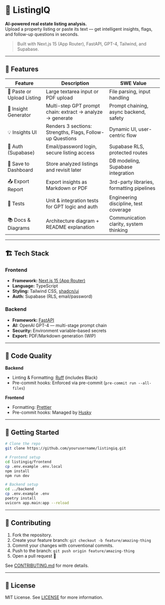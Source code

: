 # 🧠 ListingIQ

**AI-powered real estate listing analysis.**  
Upload a property listing or paste its text — get intelligent insights, flags, and follow-up questions in seconds.

> Built with Next.js 15 (App Router), FastAPI, GPT-4, Tailwind, and Supabase.

---

## 🧩 Features

| Feature                    | Description                                               | SWE Value                                 |
| -------------------------- | --------------------------------------------------------- | ----------------------------------------- |
| 📝 Paste or Upload Listing | Large textarea input or PDF upload                        | File parsing, input handling              |
| 🤖 Insight Generator       | Multi-step GPT prompt chain: extract → analyze → generate | Prompt chaining, async backend, safety    |
| 💡 Insights UI             | Renders 3 sections: Strengths, Flags, Follow-up Questions | Dynamic UI, user-centric flow             |
| 🔐 Auth (Supabase)         | Email/password login, secure listing access               | Supabase RLS, protected routes            |
| 💾 Save to Dashboard       | Store analyzed listings and revisit later                 | DB modeling, Supabase integration         |
| 📤 Export Report           | Export insights as Markdown or PDF                        | 3rd-party libraries, formatting pipelines |
| 🧪 Tests                   | Unit & integration tests for GPT logic and auth           | Engineering discipline, test coverage     |
| 📚 Docs & Diagrams         | Architecture diagram + README explanation                 | Communication clarity, system thinking    |

---

## 🏗 Tech Stack

### Frontend

- **Framework:** [Next.js 15 (App Router)](https://nextjs.org/docs/app)
- **Language:** TypeScript
- **Styling:** Tailwind CSS, [shadcn/ui](https://ui.shadcn.com)
- **Auth:** Supabase (RLS, email/password)

### Backend

- **Framework:** [FastAPI](https://fastapi.tiangolo.com/)
- **AI:** OpenAI GPT-4 — multi-stage prompt chain
- **Security:** Environment variable–based secrets
- **Export:** PDF/Markdown generation (WIP)

---

## 🧹 Code Quality

**Backend**

- Linting & Formatting: [Ruff](https://docs.astral.sh/ruff) (includes Black)
- Pre-commit hooks: Enforced via pre-commit (`pre-commit run --all-files`)

**Frontend**

- Formatting: [Prettier](https://prettier.io)
- Pre-commit hooks: Managed by [Husky](https://typicode.github.io/husky)

---

## 🚀 Getting Started

```bash
# Clone the repo
git clone https://github.com/yourusername/listingiq.git

# Frontend setup
cd listingiq/frontend
cp .env.example .env.local
npm install
npm run dev

# Backend setup
cd ../backend
cp .env.example .env
poetry install
uvicorn app.main:app --reload
```

---

## 🧪 Contributing

1. Fork the repository.
2. Create your feature branch: `git checkout -b feature/amazing-thing`
3. Commit your changes with conventional commits.
4. Push to the branch: `git push origin feature/amazing-thing`
5. Open a pull request 🚀

See [CONTRIBUTING.md](CONTRIBUTING.md) for more details.

---

## 📄 License

MIT License. See [LICENSE](LICENSE) for more information.
